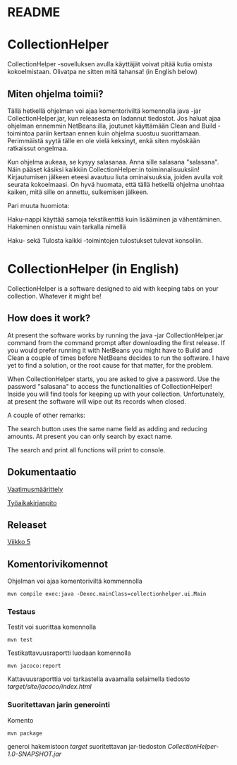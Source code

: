 # README

# CollectionHelper
CollectionHelper -sovelluksen avulla käyttäjät voivat pitää kutia omista kokoelmistaan. Olivatpa ne sitten mitä tahansa! (in English below)

## Miten ohjelma toimii?
Tällä hetkellä ohjelman voi ajaa komentoriviltä komennolla java -jar CollectionHelper.jar, kun releasesta on ladannut tiedostot. Jos haluat ajaa ohjelman ennemmin NetBeans:illa, joutunet käyttämään Clean and Build -toimintoa pariin kertaan ennen kuin ohjelma suostuu suorittamaan. Perimmäistä syytä tälle en ole vielä keksinyt, enkä siten myöskään ratkaissut ongelmaa.

Kun ohjelma aukeaa, se kysyy salasanaa. Anna sille salasana "salasana". Näin pääset käsiksi kaikkiin CollectionHelper:in toiminnalisuuksiin! Kirjautumisen jälkeen eteesi avautuu liuta ominaisuuksia, joiden avulla voit seurata kokoelmaasi. On hyvä huomata, että tällä hetkellä ohjelma unohtaa kaiken, mitä sille on annettu, sulkemisen jälkeen.

Pari muuta huomiota:

Haku-nappi käyttää samoja tekstikenttiä kuin lisääminen ja vähentäminen. Hakeminen onnistuu vain tarkalla nimellä

Haku- sekä Tulosta kaikki -toimintojen tulostukset tulevat konsoliin.

# CollectionHelper (in English)
CollectionHelper is a software designed to aid with keeping tabs on your collection. Whatever it might be!

## How does it work?
At present the software works by running the java -jar CollectionHelper.jar command from the command prompt after downloading the first release. If you would prefer running it with NetBeans you might have to Build and Clean a couple of times before NetBeans decides to run the software. I have yet to find a solution, or the root cause for that matter, for the problem.

When CollectionHelper starts, you are asked to give a password. Use the password "salasana" to access the functionalities of CollectionHelper! Inside you will find tools for keeping up with your collection. Unfortunately, at present the software will wipe out its records when closed. 

A couple of other remarks: 

The search button uses the same name field as adding and reducing amounts. At present you can only search by exact name.

The search and print all functions will print to console.


## Dokumentaatio
[Vaatimusmäärittely](https://github.com/ljunjoel/ot-harjoitustyo/blob/master/dokumentaatio/maarittelydokumentti.md)

[Työaikakirjanpito](https://github.com/ljunjoel/ot-harjoitustyo/blob/master/dokumentaatio/tyoaikakirjanpito.md)


## Releaset
[Viikko 5](https://github.com/ljunjoel/ot-harjoitustyo/tree/viikko5)

## Komentorivikomennot
Ohjelman voi ajaa komentoriviltä kommennolla
```
mvn compile exec:java -Dexec.mainClass=collectionhelper.ui.Main
```
### Testaus
Testit voi suorittaa komennolla
```
mvn test
```
Testikattavuusraportti luodaan komennolla
```
mvn jacoco:report
```
Kattavuusraporttia voi tarkastella avaamalla selaimella tiedosto _target/site/jacoco/index.html_
### Suoritettavan jarin generointi

Komento
```
mvn package
```
generoi hakemistoon _target_ suoritettavan jar-tiedoston _CollectionHelper-1.0-SNAPSHOT.jar_
